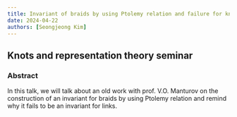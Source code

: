 ```yaml
---
title: Invariant of braids by using Ptolemy relation and failure for knots
date: 2024-04-22
authors: [Seongjeong Kim]
---
```


## Knots and representation theory seminar

### Abstract

In this talk, we will talk about an old work with prof. V.O. Manturov on the construction of an invariant for braids by using Ptolemy relation and remind why it fails to be an invariant for links.


